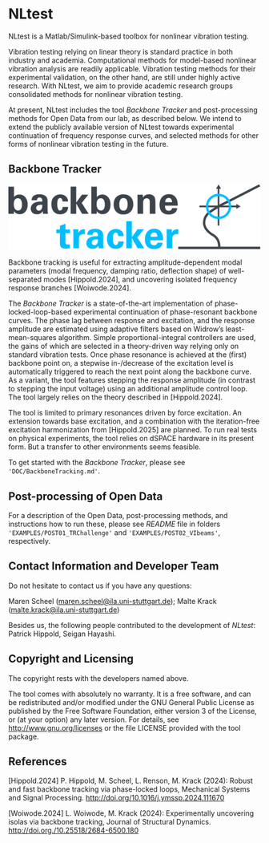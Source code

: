 # NLtest
NLtest is a Matlab/Simulink-based toolbox for nonlinear vibration testing.

Vibration testing relying on linear theory is standard practice in both industry and academia. Computational methods for model-based nonlinear vibration analysis are readily applicable. Vibration testing methods for their experimental validation, on the other hand, are still under highly active research. With NLtest, we aim to provide academic research groups consolidated methods for nonlinear vibration testing.

At present, NLtest includes the tool *Backbone Tracker* and post-processing methods for Open Data from our lab, as described below. We intend to extend the publicly available version of NLtest towards experimental continuation of frequency response curves, and selected methods for other forms of nonlinear vibration testing in the future.

## Backbone Tracker

![BackboneTracker](DOC/backbone_tracker.svg)

Backbone tracking is useful for extracting amplitude-dependent modal parameters (modal frequency, damping ratio, deflection shape) of well-separated modes [Hippold.2024], and uncovering isolated frequency response branches [Woiwode.2024].

The *Backbone Tracker* is a state-of-the-art implementation of phase-locked-loop-based experimental continuation of phase-resonant backbone curves.
The phase lag between response and excitation, and the response amplitude are estimated using adaptive filters based on Widrow’s least-mean-squares algorithm.
Simple proportional-integral controllers are used, the gains of which are selected in a theory-driven way relying only on standard vibration tests.
Once phase resonance is achieved at the (first) backbone point on, a stepwise in-/decrease of the excitation level is automatically triggered to reach the next point along the backbone curve.
As a variant, the tool features stepping the response amplitude (in contrast to stepping the input voltage) using an additional amplitude control loop.
The tool largely relies on the theory described in [Hippold.2024].

The tool is limited to primary resonances driven by force excitation. An extension towards base excitation, and a combination with the iteration-free excitation harmonization from [Hippold.2025] are planned.
To run real tests on physical experiments, the tool relies on dSPACE hardware in its present form. But a transfer to other environments seems feasible.

To get started with the *Backbone Tracker*, please see `'DOC/BackboneTracking.md'`.

## Post-processing of Open Data

For a description of the Open Data, post-processing methods, and instructions how to run these, please see *README* file in folders `'EXAMPLES/POST01_TRChallenge'` and `'EXAMPLES/POST02_VIbeams'`, respectively.

## Contact Information and Developer Team

Do not hesitate to contact us if you have any questions:

Maren Scheel (maren.scheel@ila.uni-stuttgart.de); 
Malte Krack (malte.krack@ila.uni-stuttgart.de)

Besides us, the following people contributed to the development of *NLtest*: Patrick Hippold, Seigan Hayashi.

## Copyright and Licensing

The copyright rests with the developers named above.

The tool comes with absolutely no warranty. It is a free software, and can be redistributed and/or modified under the GNU General Public License as published by the Free Software Foundation, either version 3 of the License, or (at your option) any later version. For details, see http://www.gnu.org/licenses or the file LICENSE provided with the tool package.

## References

[Hippold.2024]	P. Hippold, M. Scheel, L. Renson, M. Krack (2024): Robust and fast backbone tracking via phase-locked loops, Mechanical Systems and Signal Processing. http://doi.org/10.1016/j.ymssp.2024.111670

[Woiwode.2024]	L. Woiwode, M. Krack (2024): Experimentally uncovering isolas via backbone tracking, Journal of Structural Dynamics. http://doi.org./10.25518/2684-6500.180